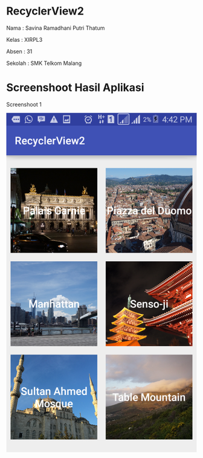 # RecyclerView2

Nama : Savina Ramadhani Putri Thatum

Kelas : XIRPL3

Absen : 31

Sekolah : SMK Telkom Malang


# Screenshoot Hasil Aplikasi

Screenshoot 1

<img src="RecyclerView 2 - 1.png">
